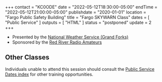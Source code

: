+++
contact = "KC0ODE"
date = "2022-05-12T18:30:00-05:00"
endTime = "2022-05-12T21:00:00-05:00"
publishdate = "2020-01-01"
location = "Fargo Public Safety Building"
title = "Fargo SKYWARN Class"
dates = [ "Public Service" ]
outputs = [ "HTML" ]
status = "postponed"
update = 2
+++
* Presented by the [National Weather Service (Grand Forks)](https://www.weather.gov/fgf/skywarn)
* Sponsored by the [Red River Radio Amateurs](/)

## Other Classes

Individuals unable to attend this session should consult the
[Public Service Dates index](/dates/public-service) for other training
opportunities.
